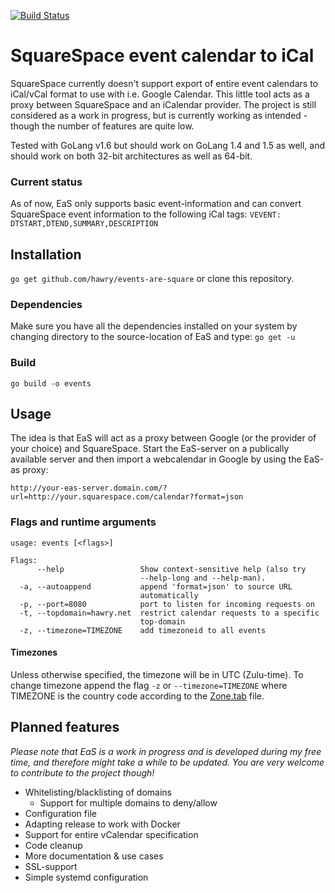 [![Build Status](https://travis-ci.org/Hawry/events-are-square.svg?branch=master)](https://travis-ci.org/Hawry/events-are-square)

# SquareSpace event calendar to iCal

SquareSpace currently doesn't support export of entire event calendars to iCal/vCal format to use with i.e. Google Calendar. This little tool acts as a proxy between SquareSpace and an iCalendar provider. The project is still considered as a work in progress, but is currently working as intended - though the number of features are quite low.

Tested with GoLang v1.6 but should work on GoLang 1.4 and 1.5 as well, and should work on both 32-bit architectures as well as 64-bit.

### Current status
As of now, EaS only supports basic event-information and can convert SquareSpace event information to the following iCal tags:
`VEVENT: DTSTART,DTEND,SUMMARY,DESCRIPTION`

## Installation
`go get github.com/hawry/events-are-square`
or clone this repository.
### Dependencies
Make sure you have all the dependencies installed on your system by changing directory to the source-location of EaS and type:
`go get -u`

### Build
`go build -o events`

## Usage
The idea is that EaS will act as a proxy between Google (or the provider of your choice) and SquareSpace. Start the EaS-server on a publically available server and then import a webcalendar in Google by using the EaS-as proxy:

`http://your-eas-server.domain.com/?url=http://your.squarespace.com/calendar?format=json`

### Flags and runtime arguments
```
usage: events [<flags>]

Flags:
      --help                 Show context-sensitive help (also try
                             --help-long and --help-man).
  -a, --autoappend           append 'format=json' to source URL
                             automatically
  -p, --port=8080            port to listen for incoming requests on
  -t, --topdomain=hawry.net  restrict calendar requests to a specific
                             top-domain
  -z, --timezone=TIMEZONE    add timezoneid to all events
```

#### Timezones
Unless otherwise specified, the timezone will be in UTC (Zulu-time). To change timezone append the flag `-z` or `--timezone=TIMEZONE` where TIMEZONE is the country code according to the [Zone.tab][1] file.

## Planned features

*Please note that EaS is a work in progress and is developed during my free time, and therefore might take a while to be updated. You are very welcome to contribute to the project though!*

* Whitelisting/blacklisting of domains
  * Support for multiple domains to deny/allow
* Configuration file
* Adapting release to work with Docker
* Support for entire vCalendar specification
* Code cleanup
* More documentation & use cases
* SSL-support
* Simple systemd configuration

[1]: https://en.wikipedia.org/wiki/List_of_tz_database_time_zones
